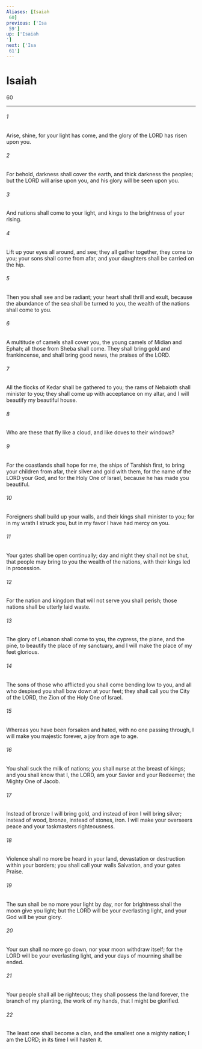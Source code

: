 ```yaml
---
Aliases: [Isaiah 60]
previous: ['Isa 59']
up: ['Isaiah']
next: ['Isa 61']
---
```

# Isaiah 60

***
 

###### 1 
Arise, shine, for your light has come,  and the glory of the LORD has risen upon you.   

###### 2 
For behold, darkness shall cover the earth,  and thick darkness the peoples;  but the LORD will arise upon you,  and his glory will be seen upon you.   

###### 3 
And nations shall come to your light,  and kings to the brightness of your rising.  

###### 4 
Lift up your eyes all around, and see;  they all gather together, they come to you;  your sons shall come from afar,  and your daughters shall be carried on the hip.   

###### 5 
Then you shall see and be radiant;  your heart shall thrill and exult,  because the abundance of the sea shall be turned to you,  the wealth of the nations shall come to you.   

###### 6 
A multitude of camels shall cover you,  the young camels of Midian and Ephah;  all those from Sheba shall come.  They shall bring gold and frankincense,  and shall bring good news, the praises of the LORD.   

###### 7 
All the flocks of Kedar shall be gathered to you;  the rams of Nebaioth shall minister to you;  they shall come up with acceptance on my altar,  and I will beautify my beautiful house.  

###### 8 
Who are these that fly like a cloud,  and like doves to their windows?   

###### 9 
For the coastlands shall hope for me,  the ships of Tarshish first,  to bring your children from afar,  their silver and gold with them,  for the name of the LORD your God,  and for the Holy One of Israel,  because he has made you beautiful.  

###### 10 
Foreigners shall build up your walls,  and their kings shall minister to you;  for in my wrath I struck you,  but in my favor I have had mercy on you.   

###### 11 
Your gates shall be open continually;  day and night they shall not be shut,  that people may bring to you the wealth of the nations,  with their kings led in procession.   

###### 12 
For the nation and kingdom  that will not serve you shall perish;  those nations shall be utterly laid waste.   

###### 13 
The glory of Lebanon shall come to you,  the cypress, the plane, and the pine,  to beautify the place of my sanctuary,  and I will make the place of my feet glorious.   

###### 14 
The sons of those who afflicted you  shall come bending low to you,  and all who despised you  shall bow down at your feet;  they shall call you the City of the LORD,  the Zion of the Holy One of Israel.  

###### 15 
Whereas you have been forsaken and hated,  with no one passing through,  I will make you majestic forever,  a joy from age to age.   

###### 16 
You shall suck the milk of nations;  you shall nurse at the breast of kings;  and you shall know that I, the LORD, am your Savior  and your Redeemer, the Mighty One of Jacob.  

###### 17 
Instead of bronze I will bring gold,  and instead of iron I will bring silver;  instead of wood, bronze,  instead of stones, iron.  I will make your overseers peace  and your taskmasters righteousness.   

###### 18 
Violence shall no more be heard in your land,  devastation or destruction within your borders;  you shall call your walls Salvation,  and your gates Praise.  

###### 19 
The sun shall be no more  your light by day,  nor for brightness shall the moon  give you light;  but the LORD will be your everlasting light,  and your God will be your glory.   

###### 20 
Your sun shall no more go down,  nor your moon withdraw itself;  for the LORD will be your everlasting light,  and your days of mourning shall be ended.   

###### 21 
Your people shall all be righteous;  they shall possess the land forever,  the branch of my planting, the work of my hands,  that I might be glorified.   

###### 22 
The least one shall become a clan,  and the smallest one a mighty nation;  I am the LORD;  in its time I will hasten it.

